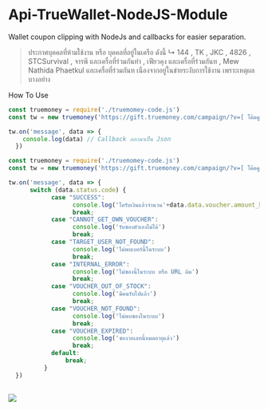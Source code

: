 # Api-TrueWallet-NodeJS-Module
Wallet coupon clipping with NodeJs and callbacks for easier separation.

> ประกาศบุคคลที่ห้ามใช้งาน หรือ บุคคลที่อยู่ในเครือ ดังนี้
> ↳ 144 , TK , JKC , 4826 , STCSurvival , จารพี และเครื่อที่ร่วมกันทำ , เฟียวคุง และเครื่อที่ร่วมกันท , Mew Nathida Phaetkul และเครื่อที่ร่วมกันท
> เนืองจากอยู่ในข่ายระงับการใช้งาน เพราะเหตุผลบางอย่าง

How To Use

```js
const truemoney = require('./truemomey-code.js')
const tw = new truemoney('https://gift.truemoney.com/campaign/?v=[ โค๊ตคูปอง ]', '[เบอร์โทร]')

tw.on('message', data => {
    console.log(data) // Callback ออกมาเป็น Json
  })
```

```js
const truemoney = require('./truemomey-code.js')
const tw = new truemoney('https://gift.truemoney.com/campaign/?v=[ โค๊ตคูปอง ]', '[เบอร์โทร]')

tw.on('message', data => {
      switch (data.status.code) {
            case "SUCCESS":
                  console.log('ไดรับเงินแล้วจำนวน'+data.data.voucher.amount_baht)
                  break;
            case "CANNOT_GET_OWN_VOUCHER":
                  console.log('รับซองตัวเองไม่ได้')
                  break;
            case "TARGET_USER_NOT_FOUND":
                  console.log('ไม่พบเบอร์นี้ในระบบ')
                  break;
            case "INTERNAL_ERROR":
                  console.log('ไม่ซองนี้ในระบบ หรือ URL ผิด')
                  break;
            case "VOUCHER_OUT_OF_STOCK":
                  console.log('มีคนรับไปแล้ว')
                  break;
            case "VOUCHER_NOT_FOUND":
                  console.log('ไม่พบซองในระบบ')
                  break;
            case "VOUCHER_EXPIRED":
                  console.log('ซองวอเลทนี้หมดอายุแล้ว')
                  break;
            default:
                break;
          }
  })
  
```
<img src="https://komarev.com/ghpvc/?username=TinnerKung&color=blueviolet" align="left">
